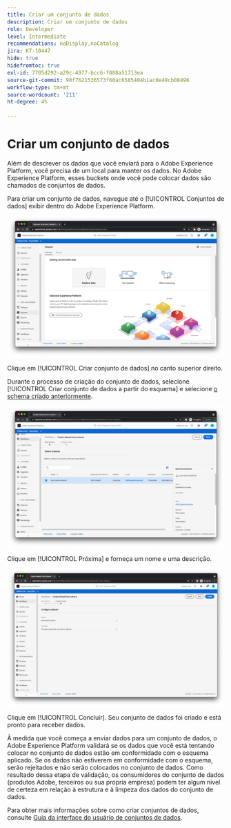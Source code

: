 ```yaml
---
title: Criar um conjunto de dados
description: Criar um conjunto de dados
role: Developer
level: Intermediate
recommendations: noDisplay,noCatalog
jira: KT-10447
hide: true
hidefromtoc: true
exl-id: 7705d292-a29c-4977-bcc6-f088a51713ea
source-git-commit: 90f7621536573f60ac6585404b1ac0e49cb08496
workflow-type: tm+mt
source-wordcount: '211'
ht-degree: 4%

---
```


# Criar um conjunto de dados

Além de descrever os dados que você enviará para o Adobe Experience Platform, você precisa de um local para manter os dados. No Adobe Experience Platform, esses buckets onde você pode colocar dados são chamados de conjuntos de dados.

Para criar um conjunto de dados, navegue até o [!UICONTROL Conjuntos de dados] exibir dentro do Adobe Experience Platform.

![Exibição de conjuntos de dados](../../../assets/implementation-strategy/datasets-view.png)

Clique em [!UICONTROL Criar conjunto de dados] no canto superior direito.

Durante o processo de criação do conjunto de dados, selecione [!UICONTROL Criar conjunto de dados a partir do esquema] e selecione [o schema criado anteriormente](create-a-schema.md).

![Seleção de esquema](../../../assets/implementation-strategy/schema-selection.png)

Clique em [!UICONTROL Próxima] e forneça um nome e uma descrição.

![Nome e descrição do conjunto de dados](../../../assets/implementation-strategy/dataset-name-description.png)

Clique em [!UICONTROL Concluir]. Seu conjunto de dados foi criado e está pronto para receber dados.

À medida que você começa a enviar dados para um conjunto de dados, o Adobe Experience Platform validará se os dados que você está tentando colocar no conjunto de dados estão em conformidade com o esquema aplicado. Se os dados não estiverem em conformidade com o esquema, serão rejeitados e não serão colocados no conjunto de dados. Como resultado dessa etapa de validação, os consumidores do conjunto de dados (produtos Adobe, terceiros ou sua própria empresa) podem ter algum nível de certeza em relação à estrutura e à limpeza dos dados do conjunto de dados.

Para obter mais informações sobre como criar conjuntos de dados, consulte [Guia da interface do usuário de conjuntos de dados](https://experienceleague.adobe.com/docs/experience-platform/catalog/datasets/user-guide.html?lang=pt-BR).
